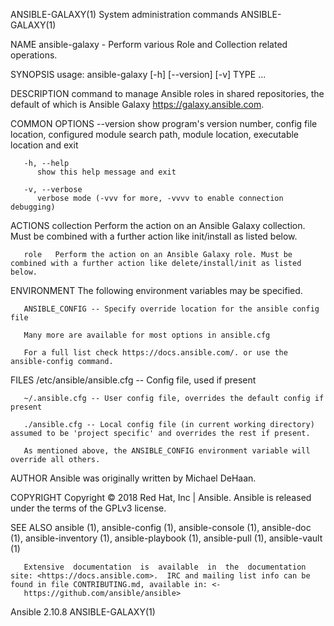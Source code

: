 ANSIBLE-GALAXY(1)                                                             System administration commands                                                             ANSIBLE-GALAXY(1)

NAME
       ansible-galaxy - Perform various Role and Collection related operations.

SYNOPSIS
       usage: ansible-galaxy [-h] [--version] [-v] TYPE ...

DESCRIPTION
       command to manage Ansible roles in shared repositories, the default of which is Ansible Galaxy https://galaxy.ansible.com.

COMMON OPTIONS
       --version
          show program's version number, config file location, configured module search path, module location, executable location and exit

       -h, --help
          show this help message and exit

       -v, --verbose
          verbose mode (-vvv for more, -vvvv to enable connection debugging)

ACTIONS
       collection
              Perform the action on an Ansible Galaxy collection. Must be combined with a further action like init/install as listed below.

       role   Perform the action on an Ansible Galaxy role. Must be combined with a further action like delete/install/init as listed below.

ENVIRONMENT
       The following environment variables may be specified.

       ANSIBLE_CONFIG -- Specify override location for the ansible config file

       Many more are available for most options in ansible.cfg

       For a full list check https://docs.ansible.com/. or use the ansible-config command.

FILES
       /etc/ansible/ansible.cfg -- Config file, used if present

       ~/.ansible.cfg -- User config file, overrides the default config if present

       ./ansible.cfg -- Local config file (in current working directory) assumed to be 'project specific' and overrides the rest if present.

       As mentioned above, the ANSIBLE_CONFIG environment variable will override all others.

AUTHOR
       Ansible was originally written by Michael DeHaan.

COPYRIGHT
       Copyright © 2018 Red Hat, Inc | Ansible.  Ansible is released under the terms of the GPLv3 license.

SEE ALSO
       ansible (1), ansible-config (1), ansible-console (1), ansible-doc (1), ansible-inventory (1), ansible-playbook (1), ansible-pull (1), ansible-vault (1)

       Extensive  documentation  is  available  in  the  documentation site: <https://docs.ansible.com>.  IRC and mailing list info can be found in file CONTRIBUTING.md, available in: <‐
       https://github.com/ansible/ansible>

Ansible 2.10.8                                                                                                                                                           ANSIBLE-GALAXY(1)
